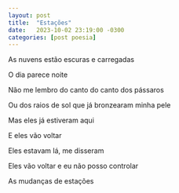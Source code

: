 ```yaml
---
layout: post
title:  "Estações"
date:   2023-10-02 23:19:00 -0300
categories: [post poesia]
---
```


As nuvens estão escuras e carregadas

O dia parece noite

Não me lembro do canto do canto dos pássaros

Ou dos raios de sol que já bronzearam minha pele

Mas eles já estiveram aqui

E eles vão voltar

   Eles estavam lá, me disseram

Eles vão voltar e eu não posso controlar

As mudanças de estações